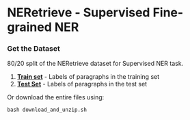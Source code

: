  # NERetrieve - Supervised Fine-grained NER



### Get the Dataset ###

80/20 split of the NERetrieve dataset for Supervised NER task.

1. [**Train set**](https://storage.googleapis.com/neretrieve_dataset/supervised_ner/NERetrive_sup_train.jsonl.bz2) - Labels of paragraphs in the training set
1. [**Test Set**](https://storage.googleapis.com/neretrieve_dataset/supervised_ner/NERetrive_sup_test.jsonl.bz2) - Labels of paragraphs in the test set


Or download the entire files using:
```shell
bash download_and_unzip.sh
```
